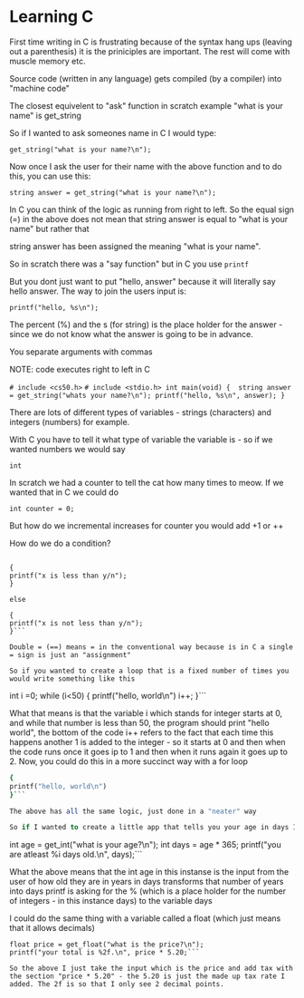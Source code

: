# Learning C

First time writing in C is frustrating because of the syntax hang ups (leaving out a parenthesis) it is the priniciples are important. The rest will come with muscle memory etc. 

 Source code (written in any language) gets compiled (by a compiler) into "machine code"
 
 
 

The closest equivelent to "ask" function in scratch example "what is your name" is get_string 

So if I wanted to ask someones name in C I would type:

`get_string("what is your name?\n");`

Now once I ask the user for their name with the above function and to do this, you can use this: 

`string answer = get_string("what is your name?\n");`

In C you can think of the logic as running from right to left. So the equal sign (=) in the above does not mean that string answer is equal to "what is your name" but rather that 

string answer has been assigned the meaning "what is your name".

So in scratch there was a "say function" but in C you use `printf`

But you dont just want to put "hello, answer" because it will literally say hello answer. The way to join the users input is: 


`printf("hello, %s\n");`

The percent (%) and the s (for string) is the place holder for the answer - since we do not know what the answer is going to be in advance. 

You separate arguments with commas 

NOTE: code executes right to left in C 


`# include <cs50.h>`
`# include <stdio.h>
int main(void)
{ 
string answer = get_string("whats your name?\n");
printf("hello, %s\n", answer);
}`

There are lots of different types of variables - strings (characters) and integers (numbers) for example. 

With C you have to tell it what type of variable the variable is - so if we wanted numbers we would say 

`int`

In scratch we had a counter to tell the cat how many times to meow. If we wanted that in C we could do 

`int counter = 0;`

But how do we incremental increases for counter you would add +1 or ++

How do we do a condition? 

```if (x<y)
 
{
printf("x is less than y/n");
}

else

{
printf("x is not less than y/n");
}```

Double = (==) means = in the conventional way because is in C a single = sign is just an "assignment" 

So if you wanted to create a loop that is a fixed number of times you would write something like this

```
int i =0;
while (i<50)
{
printf("hello, world\n")
i++;
}```

What that means is that the variable i which stands for integer starts at 0, and while that number is less than 50, the program should print "hello world", the bottom of the code i++ refers to the fact that each time this happens another 1 is added to the integer - so it starts at 0 and then when the code runs once it goes ip to 1 and then when it runs again it goes up to 2. Now, you could do this in a more succinct way with a for loop 

```for (int 1=0; i<50; 1++)
{
printf("hello, world\n")
}```

The above has all the same logic, just done in a "neater" way 

So if I wanted to create a little app that tells you your age in days I would do this: 

```
int age = get_int("what is your age?\n");
int days = age * 365;
printf("you are atleast %i days old.\n", days);```

What the above means that the int age in this instanse is the input from the user of how old they are in years 
in days transforms that number of years into days 
printf is asking for the % (which is a place holder for the number of integers - in this instance days) to the variable days

I could do the same thing with a variable called a float (which just means that it allows decimals)


```
float price = get_float("what is the price?\n");
printf("your total is %2f.\n", price * 5.20;```

So the above I just take the input which is the price and add tax with the section "price * 5.20" - the 5.20 is just the made up tax rate I added. The 2f is so that I only see 2 decimal points. 










